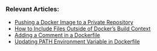 ### Relevant Articles:

- [Pushing a Docker Image to a Private Repository](https://www.baeldung.com/ops/docker-push-image-to-private-repository)
- [How to Include Files Outside of Docker’s Build Context](https://www.baeldung.com/ops/docker-include-files-outside-build-context)
- [Adding a Comment in a Dockerfile](https://www.baeldung.com/ops/docker-dockerfile-comments/)
- [Updating PATH Environment Variable in Dockerfile](https://www.baeldung.com/ops/dockerfile-path-environment-variable)
